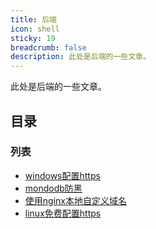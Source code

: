 ```yaml
---
title: 后端
icon: shell
sticky: 19
breadcrumb: false
description: 此处是后端的一些文章。
---
```


此处是后端的一些文章。

<!-- more -->

## 目录

### 列表

- [windows配置https](dispose-https.md)
- [mondodb防黑](mongodb-defense.md)
- [使用nginx本地自定义域名](host-custom.md)
- [linux免费配置https](free-https.md)
